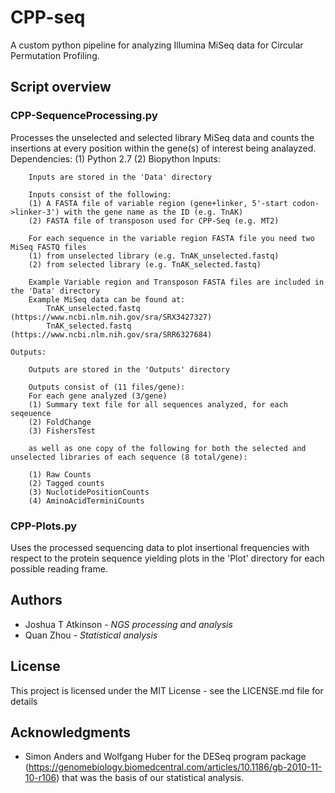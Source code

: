 # CPP-seq

A custom python pipeline for analyzing Illumina MiSeq data for Circular Permutation Profiling. 

## Script overview  
### CPP-SequenceProcessing.py 
Processes the unselected and selected library MiSeq data and counts the insertions at every position within the gene(s) of interest being analayzed.
    Dependencies: 
        (1) Python 2.7
        (2) Biopython
    Inputs:

        Inputs are stored in the 'Data' directory 

        Inputs consist of the following:
        (1) A FASTA file of variable region (gene+linker, 5'-start codon->linker-3') with the gene name as the ID (e.g. TnAK)
        (2) FASTA file of transposon used for CPP-Seq (e.g. MT2)

        For each sequence in the variable region FASTA file you need two MiSeq FASTQ files 
        (1) from unselected library (e.g. TnAK_unselected.fastq)
        (2) from selected library (e.g. TnAK_selected.fastq)

        Example Variable region and Transposon FASTA files are included in the 'Data' directory 
        Example MiSeq data can be found at: 
            TnAK_unselected.fastq (https://www.ncbi.nlm.nih.gov/sra/SRX3427327)
            TnAK_selected.fastq (https://www.ncbi.nlm.nih.gov/sra/SRR6327684)

    Outputs:

        Outputs are stored in the 'Outputs' directory

        Outputs consist of (11 files/gene):
        For each gene analyzed (3/gene)
        (1) Summary text file for all sequences analyzed, for each seqeuence 
        (2) FoldChange
        (3) FishersTest 

        as well as one copy of the following for both the selected and unselected libraries of each sequence (8 total/gene):

        (1) Raw Counts
        (2) Tagged counts
        (3) NuclotidePositionCounts
        (4) AminoAcidTerminiCounts 
       
### CPP-Plots.py 
Uses the processed sequencing data to plot insertional frequencies with respect to the protein sequence yielding plots in the 'Plot' directory for each possible reading frame. 

##  Authors

* Joshua T Atkinson - *NGS processing and analysis* 
* Quan Zhou - *Statistical analysis*

## License

This project is licensed under the MIT License - see the LICENSE.md file for details

## Acknowledgments

* Simon Anders and Wolfgang Huber for the DESeq program package (https://genomebiology.biomedcentral.com/articles/10.1186/gb-2010-11-10-r106) that was the basis of our statistical analysis. 

